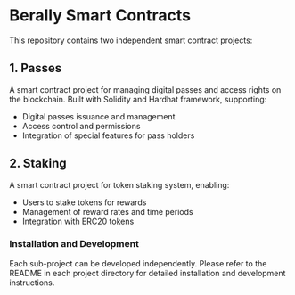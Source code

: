 # Berally Smart Contracts

This repository contains two independent smart contract projects:

## 1. Passes

A smart contract project for managing digital passes and access rights on the blockchain. Built with Solidity and Hardhat framework, supporting:
- Digital passes issuance and management
- Access control and permissions
- Integration of special features for pass holders

## 2. Staking

A smart contract project for token staking system, enabling:
- Users to stake tokens for rewards
- Management of reward rates and time periods
- Integration with ERC20 tokens

### Installation and Development

Each sub-project can be developed independently. Please refer to the README in each project directory for detailed installation and development instructions.

